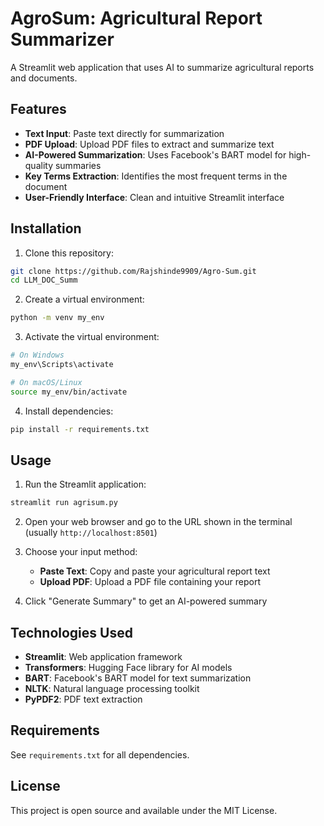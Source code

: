 # AgroSum: Agricultural Report Summarizer

A Streamlit web application that uses AI to summarize agricultural reports and documents.

## Features

- **Text Input**: Paste text directly for summarization
- **PDF Upload**: Upload PDF files to extract and summarize text
- **AI-Powered Summarization**: Uses Facebook's BART model for high-quality summaries
- **Key Terms Extraction**: Identifies the most frequent terms in the document
- **User-Friendly Interface**: Clean and intuitive Streamlit interface

## Installation

1. Clone this repository:
```bash
git clone https://github.com/Rajshinde9909/Agro-Sum.git
cd LLM_DOC_Summ
```

2. Create a virtual environment:
```bash
python -m venv my_env
```

3. Activate the virtual environment:
```bash
# On Windows
my_env\Scripts\activate

# On macOS/Linux
source my_env/bin/activate
```

4. Install dependencies:
```bash
pip install -r requirements.txt
```

## Usage

1. Run the Streamlit application:
```bash
streamlit run agrisum.py
```

2. Open your web browser and go to the URL shown in the terminal (usually `http://localhost:8501`)

3. Choose your input method:
   - **Paste Text**: Copy and paste your agricultural report text
   - **Upload PDF**: Upload a PDF file containing your report

4. Click "Generate Summary" to get an AI-powered summary

## Technologies Used

- **Streamlit**: Web application framework
- **Transformers**: Hugging Face library for AI models
- **BART**: Facebook's BART model for text summarization
- **NLTK**: Natural language processing toolkit
- **PyPDF2**: PDF text extraction

## Requirements

See `requirements.txt` for all dependencies.

## License

This project is open source and available under the MIT License.

